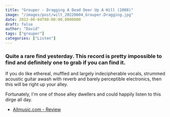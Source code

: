 ```yaml
---
title: "Grouper - Dragging A Dead Deer Up A Hill (2008)"
image: "/images/post/wilt_20220604_Grouper.Dragging.jpg"
date: 2022-06-04T00:00:00.0000000
draft: false
author: "David"
tags: ["grouper"]
categories: ["Listen"]
---
```

### Quite a rare find yesterday. This record is pretty impossible to find and definitely one to grab if you can find it. 

 If you do like ethereal, muffled and largely indecipherable vocals, strummed acoustic guitar awash with reverb and barely perceptible electronics, then this will be right up your alley.

 Fortunately, I'm one of those alley dwellers and could happily listen to this dirge all day.

-  [Allmusic.com - Review](https://www.allmusic.com/album/dragging-a-dead-deer-up-a-hill-mw0001233331)